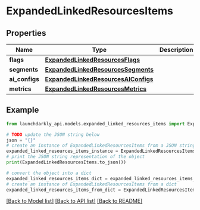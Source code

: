 # ExpandedLinkedResourcesItems


## Properties

Name | Type | Description | Notes
------------ | ------------- | ------------- | -------------
**flags** | [**ExpandedLinkedResourcesFlags**](ExpandedLinkedResourcesFlags.md) |  | 
**segments** | [**ExpandedLinkedResourcesSegments**](ExpandedLinkedResourcesSegments.md) |  | [optional] 
**ai_configs** | [**ExpandedLinkedResourcesAIConfigs**](ExpandedLinkedResourcesAIConfigs.md) |  | [optional] 
**metrics** | [**ExpandedLinkedResourcesMetrics**](ExpandedLinkedResourcesMetrics.md) |  | [optional] 

## Example

```python
from launchdarkly_api.models.expanded_linked_resources_items import ExpandedLinkedResourcesItems

# TODO update the JSON string below
json = "{}"
# create an instance of ExpandedLinkedResourcesItems from a JSON string
expanded_linked_resources_items_instance = ExpandedLinkedResourcesItems.from_json(json)
# print the JSON string representation of the object
print(ExpandedLinkedResourcesItems.to_json())

# convert the object into a dict
expanded_linked_resources_items_dict = expanded_linked_resources_items_instance.to_dict()
# create an instance of ExpandedLinkedResourcesItems from a dict
expanded_linked_resources_items_from_dict = ExpandedLinkedResourcesItems.from_dict(expanded_linked_resources_items_dict)
```
[[Back to Model list]](../README.md#documentation-for-models) [[Back to API list]](../README.md#documentation-for-api-endpoints) [[Back to README]](../README.md)


